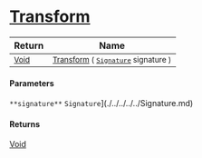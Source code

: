 # [Transform](./FilterPoints-100663755.md)



| Return | Name | 
| --- | --- | 
| <sub>[Void](https://docs.microsoft.com/en-us/dotnet/api/System.Void)</sub>| <sub>[Transform](./FilterPoints-100663755.md) ( [`Signature`](./../../../../Signature.md) signature )</sub>| <br>


#### Parameters
`**signature**`  `Signature`](./../../../../Signature.md)<br>
#### Returns
[Void](https://docs.microsoft.com/en-us/dotnet/api/System.Void)